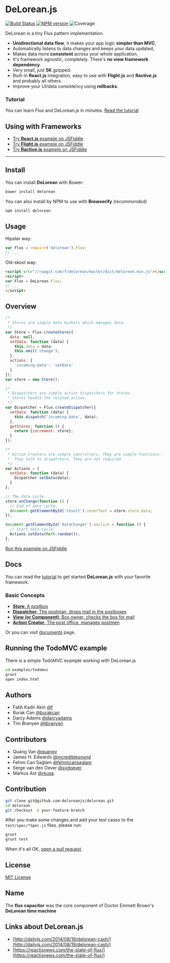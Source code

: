 # DeLorean.js

[![Build Status](https://travis-ci.org/deloreanjs/delorean.svg?branch=master)](https://travis-ci.org/deloreanjs/delorean)
 [![NPM version](https://badge.fury.io/js/delorean.js.svg)](http://badge.fury.io/js/delorean.js)
 ![Coverage](http://progressed.io/bar/84?title=coverage)

DeLorean is a tiny Flux pattern implementation.

  - **Unidirectional data flow**, it makes your app logic **simpler than MVC**,
  - Automatically listens to data changes and keeps your data updated,
  - Makes data more **consistent** across your whole application,
  - It's framework agnostic, completely. There's **no view framework dependency**.
  - Very small, just **5K** gzipped.
  - Built-in **React.js** integration, easy to use with **Flight.js** and **Ractive.js** and probably all others.
  - Improve your UI/data consistency using **rollbacks**.

### Tutorial

You can learn Flux and DeLorean.js in minutes. [Read the tutorial](./docs/tutorial.md)

## Using with Frameworks

  - [Try **React.js** example on JSFiddle](http://jsfiddle.net/fkadev/a2ms7rcc/)
  - [Try **Flight.js** example on JSFiddle](http://jsfiddle.net/fkadev/1cw9Leau/)
  - [Try **Ractive.js** example on JSFiddle](http://jsfiddle.net/PhilJ/2r1k2k90/2/)

---

## Install

You can install **DeLorean** with Bower:

```bash
bower install delorean
```

You can also install by NPM to use with **Browserify** *(recommended)*

```bash
npm install delorean
```

## Usage

Hipster way:

```js
var Flux = require('delorean').Flux;
// ...
```

Old-skool way:

```html
<script src="//rawgit.com/f/delorean/master/dist/delorean.min.js"></script>
<script>
var Flux = DeLorean.Flux;
// ...
</script>
```

## Overview

```javascript
/*
 * Stores are simple data buckets which manages data.
 */
var Store = Flux.createStore({
  data: null,
  setData: function (data) {
    this.data = data;
    this.emit('change');
  },
  actions: {
    'incoming-data': 'setData'
  }
});
var store = new Store();

/*
 * Dispatchers are simple action dispatchers for stores.
 * Stores handle the related action.
 */
var Dispatcher = Flux.createDispatcher({
  setData: function (data) {
    this.dispatch('incoming-data', data);
  },
  getStores: function () {
    return {increment: store};
  }
});

/*
 * Action Creators are simple controllers. They are simple functions.
 *  They talk to dispatchers. They are not required.
 */
var Actions = {
  setData: function (data) {
    Dispatcher.setData(data);
  }
};

// The data cycle.
store.onChange(function () {
  // End of data cycle.
  document.getElementById('result').innerText = store.store.data;
});

document.getElementById('dataChanger').onclick = function () {
  // Start data cycle:
  Actions.setData(Math.random());
};
```
[Run this example on JSFiddle](http://jsfiddle.net/fkadev/40cx3146/)

## Docs

You can read the [tutorial](./docs/tutorial.md) to get started
**DeLorean.js** with your favorite framework.

### Basic Concepts

  - [**Store**: A postbox](./docs/stores.md)
  - [**Dispatcher**: The postman, drops mail in the postboxes](./docs/dispatchers.md)
  - [**View (or Component)**: Box owner, checks the box for mail](./docs/views.md)
  - [**Action Creator**: The post office, manages postmen](./docs/actions.md)

Or you can visit [documents](./docs) page.

## Running the TodoMVC example

There is a simple TodoMVC example working with DeLorean.js

```bash
cd examples/todomvc
grunt
open index.html
```

## Authors

  - Fatih Kadir Akin [@f](https://github.com/f)
  - Burak Can [@burakcan](https://github.com/burakcan)
  - Darcy Adams [@darcyadams](https://github.com/darcyadams)
  - Tim Branyen [@tbranyen](https://github.com/tbranyen)

## Contributors

  - Quang Van [@quangv](https://github.com/quangv)
  - James H. Edwards [@incrediblesound](https://github.com/incrediblesound)
  - Fehmi Can Sağlam [@fehmicansaglam](https://github.com/fehmicansaglam)
  - Serge van den Oever [@svdoever](https://github.com/svdoever)
  - Markus Ast [@rkusa](https://github.com/rkusa)

## Contribution

```bash
git clone git@github.com:deloreanjs/delorean.git
cd delorean
git checkout -b your-feature-branch
```

After you make some changes and add your test cases to the `test/spec/*Spec.js`
files. please run:

```bash
grunt
grunt test
```

When it's all OK, [open a pull request](https://github.com/deloreanjs/delorean/compare/).

## License

[MIT License](http://f.mit-license.org)

## Name

The **flux capacitor** was the core component of Doctor Emmett Brown's **DeLorean time machine**

## Links about DeLorean.js

 - [http://dailyjs.com/2014/08/19/delorean-cash/](http://dailyjs.com/2014/08/19/delorean-cash/)
 - [https://reactjsnews.com/the-state-of-flux/](https://reactjsnews.com/the-state-of-flux/)

